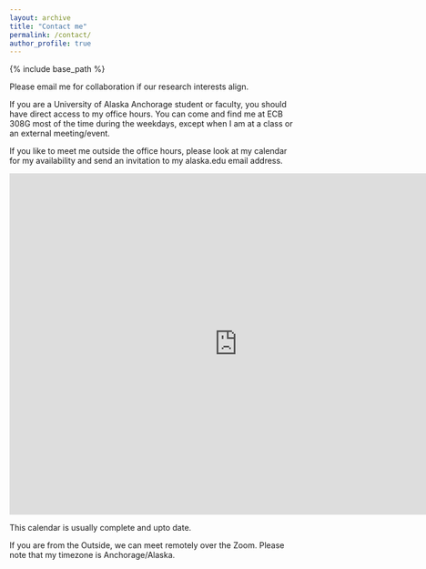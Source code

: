 ```yaml
---
layout: archive
title: "Contact me"
permalink: /contact/
author_profile: true
---
```


{% include base_path %}

Please email me for collaboration if our research interests align.

If you are a University of Alaska Anchorage student or faculty, you should have direct access to my office hours.
You can come and find me at ECB 308G most of the time during the weekdays, except when I am at a class or an external meeting/event.

If you like to meet me outside the office hours, please look at my calendar for my availability and send an invitation to my alaska.edu email address.

<iframe src="https://calendar.google.com/calendar/embed?src=pkathiravelu%40alaska.edu&ctz=America%2FAnchorage" style="border: 0" width="800" height="600" frameborder="0" scrolling="no"></iframe>

This calendar is usually complete and upto date. 

If you are from the Outside, we can meet remotely over the Zoom. Please note that my timezone is Anchorage/Alaska.